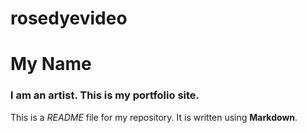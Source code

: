 # rosedyevideo
# My Name

### I am an artist. This is my portfolio site.

This is a *README* file for my repository. It is written using **Markdown**.
